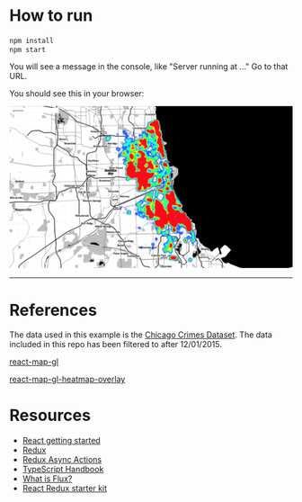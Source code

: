 # How to run

```
npm install
npm start
```

You will see a message in the console, like "Server running at ..."
Go to that URL.

You should see this in your browser:

![screenshot](screenshot.png)

---

# References

The data used in this example is the [Chicago Crimes Dataset](https://data.cityofchicago.org/Public-Safety/Crimes-2001-to-present/ijzp-q8t2). The data included in this repo has been filtered to after 12/01/2015.

[react-map-gl](https://github.com/uber/react-map-gl)

[react-map-gl-heatmap-overlay](https://github.com/vicapow/react-map-gl-heatmap-overlay)


# Resources

- [React getting started](https://facebook.github.io/react/docs/getting-started.html)
- [Redux](http://rackt.org/redux/index.html)
- [Redux Async Actions](http://redux.js.org/docs/advanced/AsyncActions.html)
- [TypeScript Handbook](http://www.typescriptlang.org/Handbook)
- [What is Flux?](http://fluxxor.com/what-is-flux.html)
- [React Redux starter kit](https://github.com/davezuko/react-redux-starter-kit)
